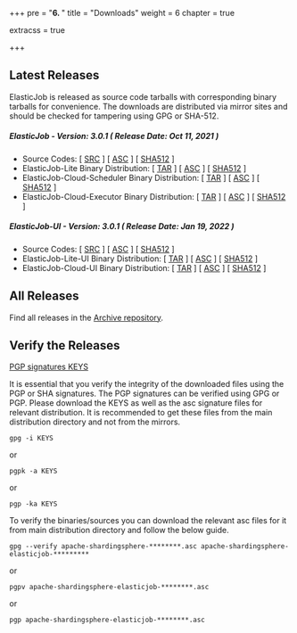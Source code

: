 +++
pre = "<b>6. </b>"
title = "Downloads"
weight = 6
chapter = true

extracss = true

+++

## Latest Releases

ElasticJob is released as source code tarballs with corresponding binary tarballs for convenience. 
The downloads are distributed via mirror sites and should be checked for tampering using GPG or SHA-512.

##### ElasticJob - Version: 3.0.1 ( Release Date: Oct 11, 2021 )

- Source Codes: [ [SRC](https://www.apache.org/dyn/closer.cgi/shardingsphere/elasticjob-3.0.1/apache-shardingsphere-elasticjob-3.0.1-src.zip) ] [ [ASC](https://downloads.apache.org/shardingsphere/elasticjob-3.0.1/apache-shardingsphere-elasticjob-3.0.1-src.zip.asc) ] [ [SHA512](https://downloads.apache.org/shardingsphere/elasticjob-3.0.1/apache-shardingsphere-elasticjob-3.0.1-src.zip.sha512) ]
- ElasticJob-Lite Binary Distribution: [ [TAR](https://www.apache.org/dyn/closer.cgi/shardingsphere/elasticjob-3.0.1/apache-shardingsphere-elasticjob-3.0.1-lite-bin.tar.gz) ] [ [ASC](https://downloads.apache.org/shardingsphere/elasticjob-3.0.1/apache-shardingsphere-elasticjob-3.0.1-lite-bin.tar.gz.asc) ] [ [SHA512](https://downloads.apache.org/shardingsphere/elasticjob-3.0.1/apache-shardingsphere-elasticjob-3.0.1-lite-bin.tar.gz.sha512) ]
- ElasticJob-Cloud-Scheduler Binary Distribution: [ [TAR](https://www.apache.org/dyn/closer.cgi/shardingsphere/elasticjob-3.0.1/apache-shardingsphere-elasticjob-3.0.1-cloud-scheduler-bin.tar.gz) ] [ [ASC](https://downloads.apache.org/shardingsphere/elasticjob-3.0.1/apache-shardingsphere-elasticjob-3.0.1-cloud-scheduler-bin.tar.gz.asc) ] [ [SHA512](https://downloads.apache.org/shardingsphere/elasticjob-3.0.1/apache-shardingsphere-elasticjob-3.0.1-cloud-scheduler-bin.tar.gz.sha512) ]
- ElasticJob-Cloud-Executor Binary Distribution: [ [TAR](https://www.apache.org/dyn/closer.cgi/shardingsphere/elasticjob-3.0.1/apache-shardingsphere-elasticjob-3.0.1-cloud-executor-bin.tar.gz) ] [ [ASC](https://downloads.apache.org/shardingsphere/elasticjob-3.0.1/apache-shardingsphere-elasticjob-3.0.1-cloud-executor-bin.tar.gz.asc) ] [ [SHA512](https://downloads.apache.org/shardingsphere/elasticjob-3.0.1/apache-shardingsphere-elasticjob-3.0.1-cloud-executor-bin.tar.gz.sha512) ]

##### ElasticJob-UI - Version: 3.0.1 ( Release Date: Jan 19, 2022 )

- Source Codes: [ [SRC](https://www.apache.org/dyn/closer.cgi/shardingsphere/elasticjob-ui-3.0.1/apache-shardingsphere-elasticjob-3.0.1-ui-src.zip) ] [ [ASC](https://downloads.apache.org/shardingsphere/elasticjob-ui-3.0.1/apache-shardingsphere-elasticjob-3.0.1-ui-src.zip.asc) ] [ [SHA512](https://downloads.apache.org/shardingsphere/elasticjob-ui-3.0.1/apache-shardingsphere-elasticjob-3.0.1-ui-src.zip.sha512) ]
- ElasticJob-Lite-UI Binary Distribution: [ [TAR](https://www.apache.org/dyn/closer.cgi/shardingsphere/elasticjob-ui-3.0.1/apache-shardingsphere-elasticjob-3.0.1-lite-ui-bin.tar.gz) ] [ [ASC](https://downloads.apache.org/shardingsphere/elasticjob-ui-3.0.1/apache-shardingsphere-elasticjob-3.0.1-lite-ui-bin.tar.gz.asc) ] [ [SHA512](https://downloads.apache.org/shardingsphere/elasticjob-ui-3.0.1/apache-shardingsphere-elasticjob-3.0.1-lite-ui-bin.tar.gz.sha512) ]
- ElasticJob-Cloud-UI Binary Distribution: [ [TAR](https://www.apache.org/dyn/closer.cgi/shardingsphere/elasticjob-ui-3.0.1/apache-shardingsphere-elasticjob-3.0.1-cloud-ui-bin.tar.gz) ] [ [ASC](https://downloads.apache.org/shardingsphere/elasticjob-ui-3.0.1/apache-shardingsphere-elasticjob-3.0.1-cloud-ui-bin.tar.gz.asc) ] [ [SHA512](https://downloads.apache.org/shardingsphere/elasticjob-ui-3.0.1/apache-shardingsphere-elasticjob-3.0.1-cloud-ui-bin.tar.gz.sha512) ]

## All Releases

Find all releases in the [Archive repository](https://archive.apache.org/dist/shardingsphere/).

## Verify the Releases

[PGP signatures KEYS](https://downloads.apache.org/shardingsphere/KEYS)

It is essential that you verify the integrity of the downloaded files using the PGP or SHA signatures. 
The PGP signatures can be verified using GPG or PGP. Please download the KEYS as well as the asc signature files for relevant distribution. 
It is recommended to get these files from the main distribution directory and not from the mirrors.

```shell
gpg -i KEYS
```

or

```shell
pgpk -a KEYS
```

or

```shell
pgp -ka KEYS
```

To verify the binaries/sources you can download the relevant asc files for it from main distribution directory and follow the below guide.

```shell
gpg --verify apache-shardingsphere-********.asc apache-shardingsphere-elasticjob-*********
```

or

```shell
pgpv apache-shardingsphere-elasticjob-********.asc
```

or

```shell
pgp apache-shardingsphere-elasticjob-********.asc
```

